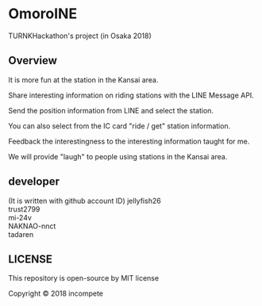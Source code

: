 # OmoroINE
  
TURNKHackathon's project (in Osaka 2018)  
  
## Overview
It is more fun at the station in the Kansai area.  
  
Share interesting information on riding stations with the LINE Message API.  
  
Send the position information from LINE and select the station.  
  
You can also select from the IC card "ride / get" station information.  
  
Feedback the interestingness to the interesting information taught for me.  
  
We will provide "laugh" to people using stations in the Kansai area.  
  
## developer
(It is written with github account ID)
jellyfish26  
trust2799  
mi-24v  
NAKNAO-nnct  
tadaren  
  
## LICENSE  
This repository is open-source by MIT license  
  
Copyright © 2018 incompete








